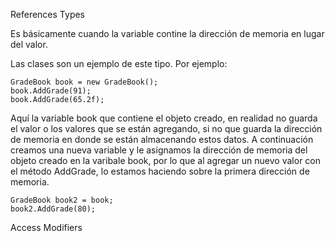 
References Types

Es básicamente cuando la variable contine la dirección de memoria en lugar del valor.

Las clases son un ejemplo de este tipo.
Por ejemplo:

    GradeBook book = new GradeBook();
    book.AddGrade(91);
    book.AddGrade(65.2f);

Aquí la variable book que contiene el objeto creado, en realidad no guarda el valor o los valores que se están agregando, si no que guarda la dirección de memoria en donde se están almacenando estos datos.
A continuación creamos una nueva variable y le asignamos la dirección de memoria del objeto creado en la varibale book, por lo que al agregar un nuevo valor con el método AddGrade, lo estamos haciendo sobre la primera dirección de memoria.

    GradeBook book2 = book;
    book2.AddGrade(80);




Access Modifiers

